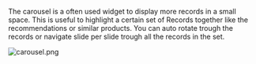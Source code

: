 The carousel is a often used widget to display more records in a small space.
 This is useful to highlight a certain set of Records together like the recommendations or similar products.
 You can auto rotate trough the records or navigate slide per slide trough all the records in the set.
 
![carousel.png](../../../images/elements/examples/carousel.png)